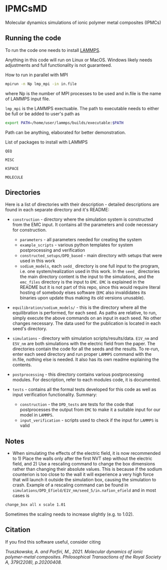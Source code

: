# IPMCsMD
Molecular dynamics simulations of ionic polymer metal composites (IPMCs)

## Running the code

To run the code one needs to install [LAMMPS](https://lammps.sandia.gov/).

Anything in this code will run on Linux or MacOS. Windows likely needs adjustments and full functionality is not guaranteed. 

How to run in parallel with MPI

```bash
mpirun -n Np lmp_mpi -in in.file
```

where Np is the number of MPI processes to be used and in.file is the name of LAMMPS input file.

`lmp_mpi` is the LAMMPS exectuable. The path to executable needs to either be full or be added to user's path as

```bash
export PATH=/home/user/lammps/builds/executable:$PATH
```
Path can be anything, elaborated for better demonstration.

List of packages to install with LAMMPS

```
QEQ

MISC

KSPACE

MOLECULE
```

## Directories

Here is a list of directories with their description - detailed descriptions are found in each separate directory and it's README:

* `construction` - directory where the simulation system is constructed from the EMC input. It contains all the parameters and code necessary for construction.
	- `parameters` - all parameters needed for creating the system
	- `example_scripts` - various python templates for system postprocessing and verification
	- `constructed_setups/DPD_based` - main directory with setups that were used in this work
	- `sodium_models`, each `sedd_` directory is one full input to the program, i.e. one system/realization used in this work. In the `seed_` directories the main directory content is the input to the simulations, and the `emc_files` directory is the input to `EMC`. `EMC` is explained in the README but it is not part of this repo, since this would require literal hosting of somebody elses software (`EMC` also invaldidates its binaries upon update thus making its old versions unusable).

* `equilibration/sodium_models/` - this is the directory where all the equilibration is performed, for each seed. As paths are relative, to run, simply execute the above commands on an input in each seed. No other changes necessary. The data used for the publication is located in each seed's directory.

* `simulations` - directory with simulation scripts/results/data. `E1V_nm` and `E5V_nm` are both simulations with the electric field from the paper. The directories contain the code for all the seeds and the results. To re-run, enter each seed directory and run proper `LAMMPS` command with the in.file, nothing else is needed. It also has its own readme explaining the contents.   

* `postprocessing` - this directory contains various postprocessing modules. For description, refer to each modules code, it is documented.

* `tests` - contains all the formal tests developed for this code as well as input verification functionality. Summary:
	- `construction` - the `DPD_tests` are tests for the code that postprocesses the output from `EMC` to make it a suitable input for our model in `LAMMPS`.
	- `input_verification` - scripts used to check if the input for `LAMMPS` is valid   

## Notes

* When simulating the effects of the electric field, it is now recommended to 1) Place the walls only after the first NVT step without the electric field, and 2) Use a rescaling command to change the box dimensions rather than changing their absolute values. This is because if the sodium counterion is too close to the 
wall it will experience a very high force that will launch it outside the simulation box, causing the simulation to crash. Example of a rescaling command can be found in `simulations/DPD_Efield/E1V_nm/seed_5/in.nafion_efield` and in most cases is 

```bash
change_box all x scale 1.01
```
Sometimes the scaling needs to increase slightly (e.g. to 1.02).

## Citation

If you find this software useful, consider citing

*Truszkowska, A. and Porfiri, M., 2021. Molecular dynamics of ionic polymer-metal composites. Philosophical Transactions of the Royal Society A, 379(2208), p.20200408.*

